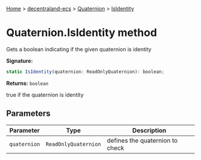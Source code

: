 [Home](./index) &gt; [decentraland-ecs](./decentraland-ecs.md) &gt; [Quaternion](./decentraland-ecs.quaternion.md) &gt; [IsIdentity](./decentraland-ecs.quaternion.isidentity.md)

# Quaternion.IsIdentity method

Gets a boolean indicating if the given quaternion is identity

**Signature:**
```javascript
static IsIdentity(quaternion: ReadOnlyQuaternion): boolean;
```
**Returns:** `boolean`

true if the quaternion is identity

## Parameters

|  Parameter | Type | Description |
|  --- | --- | --- |
|  `quaternion` | `ReadOnlyQuaternion` | defines the quaternion to check |


